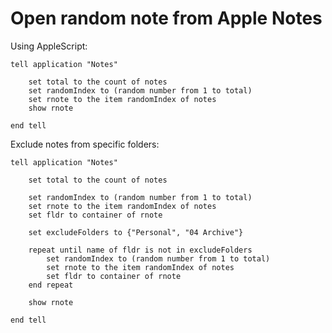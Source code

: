 # Open random note from Apple Notes

Using AppleScript:

```applescript
tell application "Notes"
	
	set total to the count of notes
	set randomIndex to (random number from 1 to total)
	set rnote to the item randomIndex of notes
	show rnote
	
end tell
```

Exclude notes from specific folders:

```applescript
tell application "Notes"
	
	set total to the count of notes
	
	set randomIndex to (random number from 1 to total)
	set rnote to the item randomIndex of notes
	set fldr to container of rnote
	
	set excludeFolders to {"Personal", "04 Archive"}
	
	repeat until name of fldr is not in excludeFolders
		set randomIndex to (random number from 1 to total)
		set rnote to the item randomIndex of notes
		set fldr to container of rnote
	end repeat
	
	show rnote
	
end tell
```
